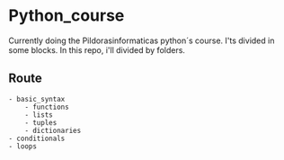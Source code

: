 # Python_course

Currently doing the Pildorasinformaticas python´s course. I'ts divided in some blocks. In this repo, i'll divided by folders.

## Route

	- basic_syntax
		- functions
		- lists
		- tuples
		- dictionaries
	- conditionals
    - loops
